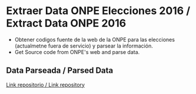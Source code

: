 # Extraer Data ONPE Elecciones 2016 / Extract Data ONPE 2016
 - Obtener codigos fuente de la web de la ONPE para las elecciones (actualmetne fuera de servicio) y parsear la información.
 - Get Source code from ONPE's web and parse data.

Data Parseada / Parsed Data
---------------------------
[Link repositorio / Link repository](https://github.com/anpicasso/dataEleccionesPeru2016)
